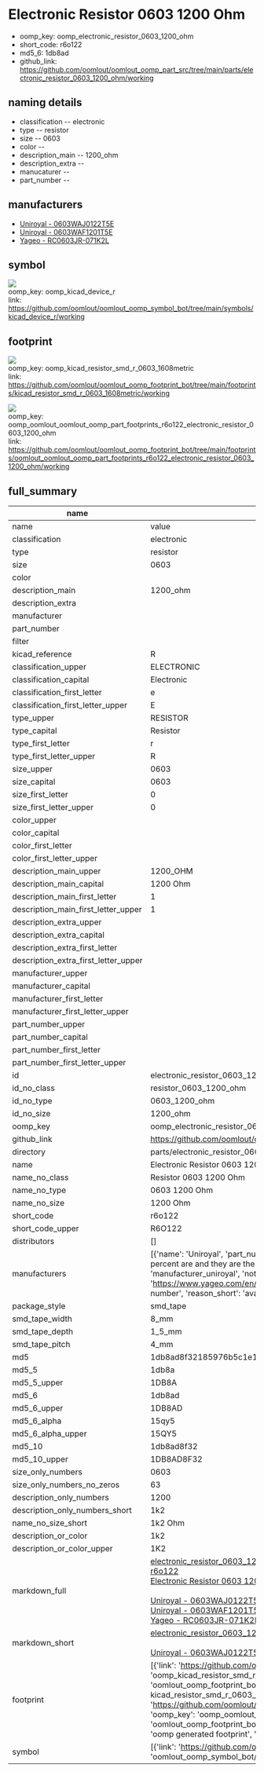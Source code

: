 # Electronic Resistor 0603 1200 Ohm

  
* oomp_key: oomp_electronic_resistor_0603_1200_ohm 
* short_code: r6o122
* md5_6: 1db8ad  
* github_link: https://github.com/oomlout/oomlout_oomp_part_src/tree/main/parts/electronic_resistor_0603_1200_ohm/working  
## naming details
* classification -- electronic
* type -- resistor
* size -- 0603
* color -- 
* description_main -- 1200_ohm
* description_extra -- 
* manucaturer -- 
* part_number -- 


## manufacturers
* [Uniroyal - 0603WAJ0122T5E]()  
* [Uniroyal - 0603WAF1201T5E]()  
* [Yageo - RC0603JR-071K2L](https://www.yageo.com/en/Chart/Download/pdf/RC0603JR-071K2L)  

## symbol

![](symbol/{index}/working/working_600.png)  
oomp_key: oomp_kicad_device_r  
link: https://github.com/oomlout/oomlout_oomp_symbol_bot/tree/main/symbols/kicad_device_r/working  

## footprint

![](footprint/{index}/working/working_600.png)  
oomp_key: oomp_kicad_resistor_smd_r_0603_1608metric  
link: https://github.com/oomlout/oomlout_oomp_footprint_bot/tree/main/footprints/kicad_resistor_smd_r_0603_1608metric/working  

![](footprint/{index}/working/working_600.png)  
oomp_key: oomp_oomlout_oomlout_oomp_part_footprints_r6o122_electronic_resistor_0603_1200_ohm  
link: https://github.com/oomlout/oomlout_oomp_footprint_bot/tree/main/footprints/oomlout_oomlout_oomp_part_footprints_r6o122_electronic_resistor_0603_1200_ohm/working  

## full_summary
| name | value | 
| --- | --- | 
| name | value | 
| classification | electronic | 
| type | resistor | 
| size | 0603 | 
| color |  | 
| description_main | 1200_ohm | 
| description_extra |  | 
| manufacturer |  | 
| part_number |  | 
| filter |  | 
| kicad_reference | R | 
| classification_upper | ELECTRONIC | 
| classification_capital | Electronic | 
| classification_first_letter | e | 
| classification_first_letter_upper | E | 
| type_upper | RESISTOR | 
| type_capital | Resistor | 
| type_first_letter | r | 
| type_first_letter_upper | R | 
| size_upper | 0603 | 
| size_capital | 0603 | 
| size_first_letter | 0 | 
| size_first_letter_upper | 0 | 
| color_upper |  | 
| color_capital |  | 
| color_first_letter |  | 
| color_first_letter_upper |  | 
| description_main_upper | 1200_OHM | 
| description_main_capital | 1200 Ohm | 
| description_main_first_letter | 1 | 
| description_main_first_letter_upper | 1 | 
| description_extra_upper |  | 
| description_extra_capital |  | 
| description_extra_first_letter |  | 
| description_extra_first_letter_upper |  | 
| manufacturer_upper |  | 
| manufacturer_capital |  | 
| manufacturer_first_letter |  | 
| manufacturer_first_letter_upper |  | 
| part_number_upper |  | 
| part_number_capital |  | 
| part_number_first_letter |  | 
| part_number_first_letter_upper |  | 
| id | electronic_resistor_0603_1200_ohm | 
| id_no_class | resistor_0603_1200_ohm | 
| id_no_type | 0603_1200_ohm | 
| id_no_size | 1200_ohm | 
| oomp_key | oomp_electronic_resistor_0603_1200_ohm | 
| github_link | https://github.com/oomlout/oomlout_oomp_part_src/tree/main/parts/electronic_resistor_0603_1200_ohm/working | 
| directory | parts/electronic_resistor_0603_1200_ohm | 
| name | Electronic Resistor 0603 1200 Ohm | 
| name_no_class | Resistor 0603 1200 Ohm | 
| name_no_type | 0603 1200 Ohm | 
| name_no_size | 1200 Ohm | 
| short_code | r6o122 | 
| short_code_upper | R6O122 | 
| distributors | [] | 
| manufacturers | [{'name': 'Uniroyal', 'part_number': '0603WAJ0122T5E', 'link': '', 'id': 'manufacturer_uniroyal', 'note': {'reason': 'did this one first, but not in jlc pcb basic parts and 1 percent are and they are the same price', 'reason_short': 'not in jlc basic parts'}}, {'name': 'Uniroyal', 'part_number': '0603WAF1201T5E', 'link': '', 'id': 'manufacturer_uniroyal', 'note': {'reason': 'in the jlc basic parts catalogue', 'reason_short': 'jlc basic part'}}, {'name': 'Yageo', 'part_number': 'RC0603JR-071K2L', 'link': 'https://www.yageo.com/en/Chart/Download/pdf/RC0603JR-071K2L', 'id': 'manufacturer_yageo', 'note': {'reason': 'yageo is a commonly cross referenced part number', 'reason_short': 'available everywhere'}}] | 
| package_style | smd_tape | 
| smd_tape_width | 8_mm | 
| smd_tape_depth | 1_5_mm | 
| smd_tape_pitch | 4_mm | 
| md5 | 1db8ad8f32185976b5c1e17c2c2e6b7e | 
| md5_5 | 1db8a | 
| md5_5_upper | 1DB8A | 
| md5_6 | 1db8ad | 
| md5_6_upper | 1DB8AD | 
| md5_6_alpha | 15qy5 | 
| md5_6_alpha_upper | 15QY5 | 
| md5_10 | 1db8ad8f32 | 
| md5_10_upper | 1DB8AD8F32 | 
| size_only_numbers | 0603 | 
| size_only_numbers_no_zeros | 63 | 
| description_only_numbers | 1200 | 
| description_only_numbers_short | 1k2 | 
| name_no_size_short | 1k2 Ohm | 
| description_or_color | 1k2 | 
| description_or_color_upper | 1K2 | 
| markdown_full | [electronic_resistor_0603_1200_ohm](https://github.com/oomlout/oomlout_oomp_part_src/tree/main/parts/electronic_resistor_0603_1200_ohm/working)<br>[r6o122](https://github.com/oomlout/oomlout_oomp_part_src/tree/main/parts/electronic_resistor_0603_1200_ohm/working)<br>[Electronic Resistor 0603 1200 Ohm](https://github.com/oomlout/oomlout_oomp_part_src/tree/main/parts/electronic_resistor_0603_1200_ohm/working)<br><br>[Uniroyal - 0603WAJ0122T5E- not in jlc basic parts]() [(L)  ](https://www.lcsc.com/search?q=0603WAJ0122T5E)[(D)  ](https://www.digikey.com/en/products?keywords=0603WAJ0122T5E)[(M)  ](https://www.mouser.com/Search/Refine?Keyword=0603WAJ0122T5E)[(N)  ](https://www.newark.com/search?st=0603WAJ0122T5E)[(SZ)  ](https://so.szlcsc.com/global.html?k=0603WAJ0122T5E)<br>[Uniroyal - 0603WAF1201T5E- jlc basic part]() [(L)  ](https://www.lcsc.com/search?q=0603WAF1201T5E)[(D)  ](https://www.digikey.com/en/products?keywords=0603WAF1201T5E)[(M)  ](https://www.mouser.com/Search/Refine?Keyword=0603WAF1201T5E)[(N)  ](https://www.newark.com/search?st=0603WAF1201T5E)[(SZ)  ](https://so.szlcsc.com/global.html?k=0603WAF1201T5E)<br>[Yageo - RC0603JR-071K2L- available everywhere](https://www.yageo.com/en/Chart/Download/pdf/RC0603JR-071K2L) [(L)  ](https://www.lcsc.com/search?q=RC0603JR-071K2L)[(D)  ](https://www.digikey.com/en/products?keywords=RC0603JR-071K2L)[(M)  ](https://www.mouser.com/Search/Refine?Keyword=RC0603JR-071K2L)[(N)  ](https://www.newark.com/search?st=RC0603JR-071K2L)[(SZ)  ](https://so.szlcsc.com/global.html?k=RC0603JR-071K2L)<br> | 
| markdown_short | [electronic_resistor_0603_1200_ohm](https://github.com/oomlout/oomlout_oomp_part_src/tree/main/parts/electronic_resistor_0603_1200_ohm/working)<br><br>[Uniroyal - 0603WAJ0122T5E- not in jlc basic parts]()[Uniroyal - 0603WAF1201T5E- jlc basic part]()[Yageo - RC0603JR-071K2L- available everywhere](https://www.yageo.com/en/Chart/Download/pdf/RC0603JR-071K2L) | 
| footprint | [{'link': 'https://github.com/oomlout/oomlout_oomp_footprint_bot/tree/main/foootprntss/kicad_resistor_smd_r_0603_1608metric', 'oomp_key': 'oomp_kicad_resistor_smd_r_0603_1608metric', 'directory': 'oomlout_oomp_footprint_bot/footprints/kicad_resistor_smd_r_0603_1608metric//working/working.kicad_mod', 'note': 'source footprint kicad_resistor_smd_r_0603_1608metric', 'index': 0}, {'link': 'https://github.com/oomlout/oomlout_oomp_footprint_bot/tree/main/foootprntss/oomlout_oomlout_oomp_part_footprints_r6o122_electronic_resistor_0603_1200_ohm', 'oomp_key': 'oomp_oomlout_oomlout_oomp_part_footprints_r6o122_electronic_resistor_0603_1200_ohm', 'directory': 'oomlout_oomp_footprint_bot/footprints/oomlout_oomlout_oomp_part_footprints_r6o122_electronic_resistor_0603_1200_ohm//working/working.kicad_mod', 'note': 'oomp generated footprint', 'index': 1}] | 
| symbol | [{'link': 'https://github.com/oomlout/oomlout_oomp_symbol_bot/tree/main/symbols/kicad_device_r', 'oomp_key': 'oomp_kicad_device_r', 'directory': 'oomlout_oomp_symbol_bot/symbols/kicad_device_r//working/working.kicad_sym', 'index': 0}] | 
